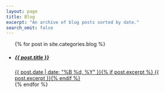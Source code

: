 ```yaml
---
layout: page
title: Blog
excerpt: "An archive of blog posts sorted by date."
search_omit: false
---
```


<ul class="post-list">
{% for post in site.categories.blog %} 
  <li><article><a href="{{ site.url }}{{ post.url }}"><b><h5> {{ post.title }} </h5></b><span class="entry-date"><time datetime="{{ post.date | date_to_xmlschema }}">{{ post.date | date: "%B %d, %Y" }}</time></span>{% if post.excerpt %} <span class="excerpt">{{ post.excerpt }}</span>{% endif %}</a></article></li>
{% endfor %}
</ul>
